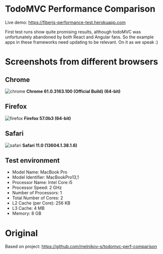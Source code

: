 # TodoMVC Performance Comparison

Live demo: https://fiberjs-performance-test.herokuapp.com

First test runs show quite promising results, although todoMVC was unfortunately abandoned by both React and Angular fans.
So the example apps in these frameworks need updating to be relevant. On it as we speak :)

# Screenshots from different browsers

## Chrome
![chrome](https://github.com/FiberJS/todoMVC-performance-test/blob/master/screenshots/chrome.png?raw=true)
**Chrome 61.0.3163.100 (Official Build) (64-bit)**

## Firefox
![firefox](https://github.com/FiberJS/todoMVC-performance-test/blob/master/screenshots/firefox.png?raw=true)
**Firefox 57.0b3 (64-bit)**

## Safari
![safari](https://github.com/FiberJS/todoMVC-performance-test/blob/master/screenshots/safari.png?raw=true)
**Safari 11.0 (13604.1.38.1.6)**

## Test environment
- Model Name:	MacBook Pro
- Model Identifier:	MacBookPro13,1
- Processor Name:	Intel Core i5
- Processor Speed:	2 GHz
- Number of Processors:	1
- Total Number of Cores:	2
- L2 Cache (per Core):	256 KB
- L3 Cache:	4 MB
- Memory:	8 GB

# Original
Based on project: https://github.com/melnikov-s/todomvc-perf-comparison
